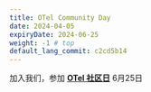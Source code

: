 ```yaml
---
title: OTel Community Day
date: 2024-04-05
expiryDate: 2024-06-25
weight: -1 # top
default_lang_commit: c2cd5b14
---
```


<i class="fas fa-bullhorn"></i>
加入我们，参加
[**OTel 社区日**](https://events.linuxfoundation.org/open-telemetry-community-day/)
6月25日
